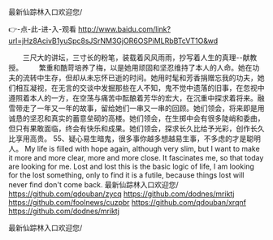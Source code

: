
最新仙踪林入口欢迎您/




👉-点-此-进-入-观看  http://www.baidu.com/link?url=jHz8AcivB1yuSpc8sJSrNM3GjOR6OSPiMLRbBTcVT1O&wd




　　三尺大的讲坛，三寸长的粉笔，装载着风风雨雨，抄写着人生的真理--献教授。
　　繁重和酷苛培养了梅，以是她用顽固和坚忍维持了本人的人命。她在功夫的流转中生存，但却从未忘怀已逝的时间。她用时髦和芳香捐赠忘我的功夫，她们相互凝视，在无言的交谈中发掘那些在人不知，鬼不觉中遗落的旧事，在忽视中遵照着本人的一方，在空荡与痛苦中酝酿着芳华的宏大，在沉重中探求着将来。融雪带走了一年又一年的故事，留给她们一串又一串的回顾。她们领会，将来即是用诚恳的坚忍和真实的蓄意垒砌的高楼。她们领会，在生掷中会有很多陡峭和委曲，但只有果敢面临，终会有快乐和成果。她们领会，探求长久比给予光彩，创作长久比享用高贵。
	55、疑心易生暗鬼，很多事你越多想越易生事，不多虑的才是聪明人。
My life is filled with hope again, although very slim, but I want to make it more and more clear, more and more close.
It fascinates me, so that today are looking for me.
Lost and lost this is the basic logic of life, I am looking for the lost something, only to find it is a futile, because things lost will never find don't come back.
最新仙踪林入口欢迎您/ https://github.com/qdouban/zycq
https://github.com/dodnes/mriktj
https://github.com/foolnews/cuzpbr
https://github.com/qdouban/xrqnf
https://github.com/dodnes/mriktj





最新仙踪林入口欢迎您/

